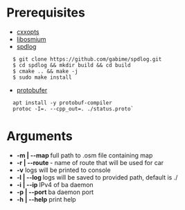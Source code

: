 # Prerequisites #
- [cxxopts](https://github.com/jarro2783/cxxopts)
- [libosmium](https://github.com/osmcode/libosmium)
- [spdlog](https://github.com/gabime/spdlog)
```
  $ git clone https://github.com/gabime/spdlog.git
  $ cd spdlog && mkdir build && cd build
  $ cmake .. && make -j
  $ sudo make install
 ```
- [protobufer](https://developers.google.com/protocol-buffers)
```
  apt install -y protobuf-compiler
  protoc -I=. --cpp_out=. ./status.proto`
 ```

# Arguments
- **-m | --map <file path>** full path to .osm file containing map
- **-r | --route <route name>** - name of route that will be used for car
- **-v** logs will be printed to console
- **-l | --log <path>** logs will be saved to provided path, default is .\/
- **-i | --ip <IPv4>** IPv4 of ba daemon
- **-p | --port <port number>** ba daemon port
- **-h | --help** print help
